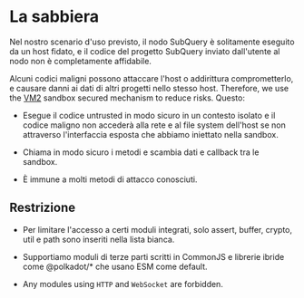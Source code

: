 # La sabbiera

Nel nostro scenario d'uso previsto, il nodo SubQuery è solitamente eseguito da un host fidato, e il codice del progetto SubQuery inviato dall'utente al nodo non è completamente affidabile.

Alcuni codici maligni possono attaccare l'host o addirittura comprometterlo, e causare danni ai dati di altri progetti nello stesso host. Therefore, we use the [VM2](https://www.npmjs.com/package/vm2) sandbox secured mechanism to reduce risks. Questo:

- Esegue il codice untrusted in modo sicuro in un contesto isolato e il codice maligno non accederà alla rete e al file system dell'host se non attraverso l'interfaccia esposta che abbiamo iniettato nella sandbox.

- Chiama in modo sicuro i metodi e scambia dati e callback tra le sandbox.

- È immune a molti metodi di attacco conosciuti.


## Restrizione

- Per limitare l'accesso a certi moduli integrati, solo assert, buffer, crypto, util e path sono inseriti nella lista bianca.

- Supportiamo moduli di terze parti scritti in CommonJS e librerie ibride come @polkadot/* che usano ESM come default.

- Any modules using `HTTP` and `WebSocket` are forbidden.
